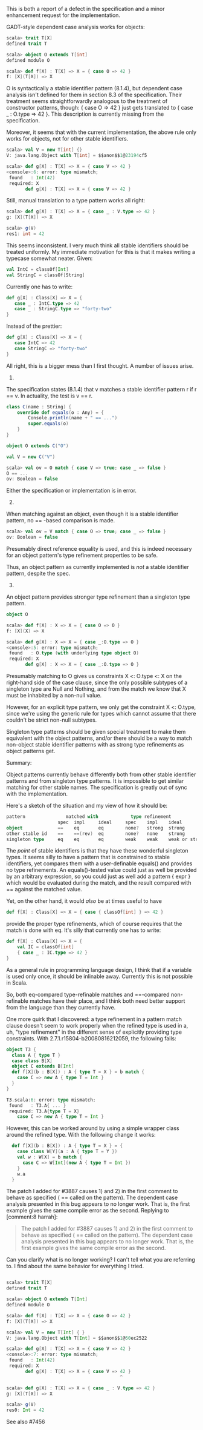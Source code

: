 

This is both a report of a defect in the specification and a
minor enhancement request for the implementation.

GADT-style dependent case analysis works for objects:

```scala
scala> trait T[X]
defined trait T

scala> object O extends T[int]
defined module O

scala> def f[X] : T[X] => X = { case O => 42 }
f: [X](T[X]) => X
```

O is syntactically a stable identifier pattern (8.1.4), but
dependent case analysis isn't defined for them in section 8.3 of
the specification. Their treatment seems straightforwardly
analogous to the treatment of constructor patterns, though: {
case O => 42 } just gets translated to { case _ : O.type => 42 }.
This description is currently missing from the specification.

Moreover, it seems that with the current implementation, the
above rule only works for objects, not for other stable
identifiers.

```scala
scala> val V = new T[int] {}
V: java.lang.Object with T[int] = $$anon$$1@23194cf5

scala> def g[X] : T[X] => X = { case V => 42 }
<console>:6: error: type mismatch;
 found   : Int(42)
 required: X
       def g[X] : T[X] => X = { case V => 42 }
```

Still, manual translation to a type pattern works all right:

```scala
scala> def g[X] : T[X] => X = { case _ : V.type => 42 }
g: [X](T[X]) => X

scala> g(V)
res1: int = 42
```

This seems inconsistent. I very much think all stable identifiers
should be treated uniformly. My immediate motivation for this is
that it makes writing a typecase somewhat neater. Given:

```scala
val IntC = classOf[Int]
val StringC = classOf[String]
```

Currently one has to write:

```scala
def g[X] : Class[X] => X = { 
   case _ : IntC.type => 42
   case _ : StringC.type => "forty-two" 
}
```

Instead of the prettier:

```scala
def g[X] : Class[X] => X = { 
   case IntC => 42
   case StringC => "forty-two" 
}
```
All right, this is a bigger mess than I first thought. A number of issues arise.

1)

The specification states (8.1.4) that v matches a stable identifier
pattern r if r == v. In actuality, the test is v == r.

```scala
class C(name : String) { 
    override def equals(o : Any) = { 
        Console.println(name + " == ...")
        super.equals(o)
    }
}

object O extends C("O")

val V = new C("V")

scala> val ov = O match { case V => true; case _ => false }
O == ...
ov: Boolean = false
```

Either the specification or implementation is in error.


2)

When matching against an object, even though it is a stable identifier
pattern, no == -based comparison is made.

```scala
scala> val ov = V match { case O => true; case _ => false }
ov: Boolean = false
```

Presumably direct reference equality is used, and this is indeed
necessary for an object pattern's type refinement properties to be safe.

Thus, an object pattern as currently implemented is *not* a stable
identifier pattern, despite the spec.


3)

An object pattern provides stronger type refinement than a singleton type pattern.

```scala
object O

scala> def f[X] : X => X = { case O => O }
f: [X](X) => X

scala> def g[X] : X => X = { case _:O.type => O }
<console>:5: error: type mismatch;
 found   : O.type (with underlying type object O)
 required: X
       def g[X] : X => X = { case _:O.type => O }
```

Presumably matching to O gives us constraints X <: O.type <: X on the
right-hand side of the case clause, since the only possible subtypes of
a singleton type are Null and Nothing, and from the match we know that X
must be inhabited by a non-null value.

However, for an explicit type pattern, we only get the constraint X <:
O.type, since we're using the generic rule for types which cannot assume
that there couldn't be strict non-null subtypes.

Singleton type patterns should be given special treatment to make them
equivalent with the object patterns, and/or there should be a way to
match non-object stable identifier patterns with as strong type
refinements as object patterns get.


Summary:

Object patterns currently behave differently both from other stable
identifier patterns and from singleton type patterns. It is impossible
to get similar matching for other stable names. The specification is
greatly out of sync with the implementation.

Here's a sketch of the situation and my view of how it should be:

```scala
pattern               matched with            type refinement
                   spec  impl     ideal     spec    impl    ideal
object             ==    eq       eq        none?   strong  strong
other stable id    ==    ==(rev)  eq        none?   none    strong
singleton type     eq    eq       eq        weak    weak    weak or strong
```

The *point* of stable identifiers is that they have these wonderful
singleton types. It seems silly to have a pattern that is constrained to
stable identifiers, yet compares them with a user-definable equals() and
provides no type refinements. An equals()-tested value could just as
well be provided by an arbitrary expression, so you could just as well
add a pattern { expr } which would be evaluated during the match, and
the result compared with == against the matched value.

Yet, on the other hand, it would *also* be at times useful to have

```scala
def f[X] : Class[X] => X = { case { classOf[int] } => 42 }
```

provide the proper type refinements, which of course requires that the
match is done with eq. It's silly that currently one has to write:

```scala
def f[X] : Class[X] => X = { 
    val IC = classOf[int]
    { case _ : IC.type => 42 } 
}
```

As a general rule in programming language design, I think that if a
variable is used only once, it should be inlinable away. Currently this
is not possible in Scala.

So, both eq-compared type-refinable matches and ==-compared
non-refinable matches have their place, and I think both need better
support from the language than they currently have.

One more quirk that I discovered: a type refinement in a pattern match clause doesn't seem to work properly when the refined type is used in a, uh, "type refinement" in the different sense of explicitly providing type constraints. With 2.7.1.r15804-b20080816212059, the following fails:

```scala
object T3 {
  class A { type T }
  case class B[X]
  object C extends B[Int]
  def f[X](b : B[X]) : A { type T = X } = b match { 
    case C => new A { type T = Int }
  }
}

T3.scala:6: error: type mismatch;
 found   : T3.A{ ... }
 required: T3.A{type T = X}
    case C => new A { type T = Int }
```

However, this can be worked around by using a simple wrapper class around the refined type. With the following change it works:

```scala
  def f[X](b : B[X]) : A { type T = X } = {
    case class W[Y](a : A { type T = Y })
    val w : W[X] = b match { 
      case C => W[Int](new A { type T = Int })
    }
    w.a
  }
```

The patch I added for #3887 causes 1) and 2) in the first comment to behave as specified ( == called on the pattern).  The dependent case analysis presented in this bug appears to no longer work.  That is, the first example gives the same compile error as the second.
Replying to [comment:8 harrah]:
> The patch I added for #3887 causes 1) and 2) in the first comment to behave as specified ( == called on the pattern).  The dependent case analysis presented in this bug appears to no longer work.  That is, the first example gives the same compile error as the second.

Can you clarify what is no longer working? I can't tell what you are referring to.  I find about the same behavior for everything I tried.
```scala

scala> trait T[X]
defined trait T

scala> object O extends T[Int]
defined module O

scala> def f[X] : T[X] => X = { case O => 42 }
f: [X](T[X]) => X

scala> val V = new T[Int] { }
V: java.lang.Object with T[Int] = $$anon$$1@50ec2522

scala> def g[X] : T[X] => X = { case V => 42 }
<console>:7: error: type mismatch;
 found   : Int(42)
 required: X
       def g[X] : T[X] => X = { case V => 42 }
                                          ^

scala> def g[X] : T[X] => X = { case _ : V.type => 42 }
g: [X](T[X]) => X

scala> g(V)
res0: Int = 42
```
See also #7456
